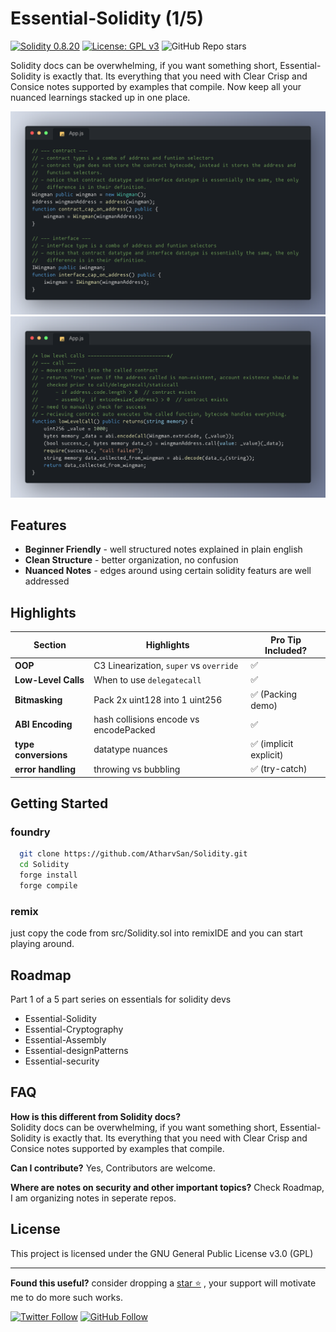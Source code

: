 # Essential-Solidity (1/5) 

[![Solidity 0.8.20](https://img.shields.io/badge/Solidity-0.8.20-363636?logo=solidity)](https://soliditylang.org)
[![License: GPL v3](https://img.shields.io/badge/License-GPL%20v3-blue.svg)](https://www.gnu.org/licenses/gpl-3.0.html)
![GitHub Repo stars](https://img.shields.io/github/stars/AtharvSan/Solidity)


Solidity docs can be overwhelming, if you want something short, Essential-Solidity is exactly that. Its everything that you need with Clear Crisp and Consice notes supported by examples that compile. Now keep all your nuanced learnings stacked up in one place.

![contract interface example](./types.png)
![call example](./call.png)


## Features

- **Beginner Friendly** - well structured notes explained in plain english
- **Clean Structure** - better organization, no confusion
- **Nuanced Notes** - edges around using certain solidity featurs are well addressed


## Highlights

| Section               | Highlights                          | Pro Tip Included? |
|-----------------------|-------------------------------------|-------------------|
| **OOP**               | C3 Linearization, `super` vs `override` | ✅            |
| **Low-Level Calls**   | When to use `delegatecall`          | ✅                |
| **Bitmasking**        | Pack 2x uint128 into 1 uint256      | ✅ (Packing demo) |
| **ABI Encoding**      | hash collisions encode vs encodePacked | ✅           |
| **type conversions**  | datatype nuances                    | ✅ (implicit explicit)|
| **error handling**    | throwing vs bubbling                | ✅ (try-catch)    |


## Getting Started
### foundry
```bash
  git clone https://github.com/AtharvSan/Solidity.git
  cd Solidity
  forge install
  forge compile
```
### remix 
just copy the code from src/Solidity.sol into remixIDE and you can start playing around.

## Roadmap
Part 1 of a 5 part series on essentials for solidity devs
- Essential-Solidity
- Essential-Cryptography
- Essential-Assembly
- Essential-designPatterns
- Essential-security

## FAQ

**How is this different from Solidity docs?**  
Solidity docs can be overwhelming, if you want something short, Essential-Solidity is exactly that. Its everything that you need with Clear Crisp and Consice notes supported by examples that compile.

**Can I contribute?**
Yes, Contributors are welcome.

**Where are notes on security and other important topics?**
Check Roadmap, I am organizing notes in seperate repos.



## License
This project is licensed under the GNU General Public License v3.0 (GPL)

---

**Found this useful?** consider dropping a [star ⭐](https://github.com/AtharvSan/Solidity) , your support will motivate me to do more such works.

[![Twitter Follow](https://img.shields.io/twitter/follow/AtharvSan?style=social)](https://twitter.com/AtharvSan)
[![GitHub Follow](https://img.shields.io/github/followers/AtharvSan?label=Follow%20me&style=social)](https://github.com/AtharvSan)